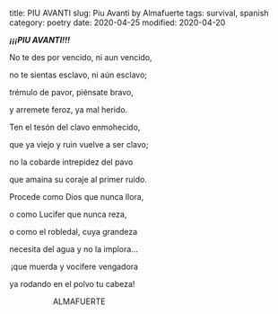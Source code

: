 title: PIU AVANTI
slug: Piu Avanti by Almafuerte
tags: survival, spanish
category: poetry
date: 2020-04-25
modified: 2020-04-20


**_¡¡¡PIU AVANTI!!!_**
 

No te des por vencido, ni aun vencido,  

no te sientas esclavo, ni aún esclavo; 

trémulo de pavor, piénsate bravo, 

y arremete feroz, ya mal herido. 

Ten el tesón del clavo enmohecido, 

que ya viejo y ruin vuelve a ser clavo; 

no la cobarde intrepidez del pavo 

que amaina su coraje al primer ruido. 

Procede como Dios que nunca llora, 

o como Lucifer que nunca reza, 

o como el robledal, cuya grandeza 

necesita del agua y no la implora... 

 ¡que muerda y vocifere vengadora  

ya rodando en el polvo tu cabeza!  

                              ALMAFUERTE 
